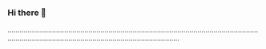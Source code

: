### Hi there 👋

.................................................................................................................................................................................................................